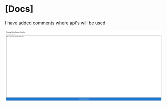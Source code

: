 # [Docs]

I have added comments where api's will be used 

![AI Essay Preview](https://github.com/ValeedAnjum/essay/blob/master/screenShot.PNG)

